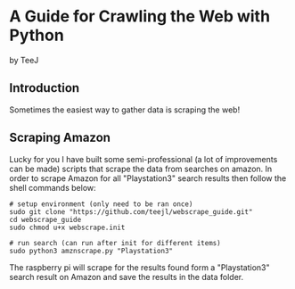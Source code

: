 # A Guide for Crawling the Web with Python
by TeeJ

## Introduction

Sometimes the easiest way to gather data is scraping the web! 

## Scraping Amazon

Lucky for you I have built some semi-professional (a lot of improvements can be made) scripts that scrape the data from searches on amazon. In order to scrape Amazon for all "Playstation3" search results then follow the shell commands below:
```shell
# setup environment (only need to be ran once)
sudo git clone "https://github.com/teejl/webscrape_guide.git"
cd webscrape_guide
sudo chmod u+x webscrape.init

# run search (can run after init for different items)
sudo python3 amznscrape.py "Playstation3"
```
The raspberry pi will scrape for the results found form a "Playstation3" search result on Amazon and save the results in the data folder.
